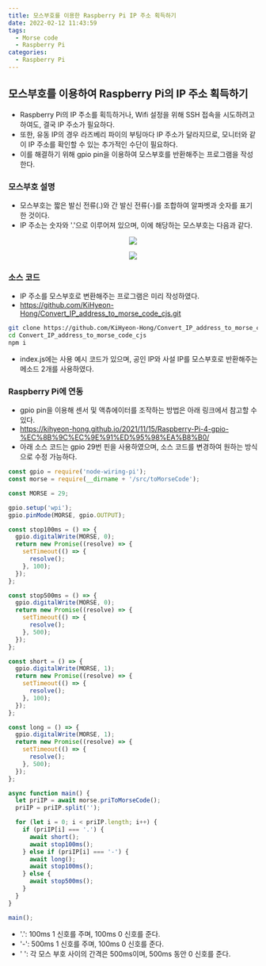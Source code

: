 ```yaml
---
title: 모스부호를 이용한 Raspberry Pi IP 주소 획득하기
date: 2022-02-12 11:43:59
tags:
  - Morse code
  - Raspberry Pi
categories:
  - Raspberry Pi
---
```


## 모스부호를 이용하여 Raspberry Pi의 IP 주소 획득하기

- Raspberry Pi의 IP 주소를 획득하거나, Wifi 설정을 위해 SSH 접속을 시도하려고 하여도, 결국 IP 주소가 필요하다.
- 또한, 유동 IP의 경우 라즈베리 파이의 부팅마다 IP 주소가 달라지므로, 모니터와 같이 IP 주소를 확인할 수 있는 추가적인 수단이 필요하다.
- 이를 해결하기 위해 gpio pin을 이용하여 모스부호를 반환해주는 프로그램을 작성한다.

### 모스부호 설명

- 모스부호는 짧은 발신 전류(.)와 간 발신 전류(-)를 조합하여 알파벳과 숫자를 표기한 것이다.
- IP 주소는 숫자와 '.'으로 이루어져 있으며, 이에 해당하는 모스부호는 다음과 같다.

<p align="center"><img src="/images/RaspberryPi/MorseCode/Morsecode1.jpg"></p>
<p align="center"><img src="/images/RaspberryPi/MorseCode/Morsecode2.jpg"></p>

### 소스 코드

- IP 주소를 모스부호로 변환해주는 프로그램은 미리 작성하였다.
- https://github.com/KiHyeon-Hong/Convert_IP_address_to_morse_code_cjs.git

```bash
git clone https://github.com/KiHyeon-Hong/Convert_IP_address_to_morse_code_cjs.git
cd Convert_IP_address_to_morse_code_cjs
npm i
```

- index.js에는 사용 예시 코드가 있으며, 공인 IP와 사설 IP를 모스부호로 반환해주는 메소드 2개를 사용하였다.

### Raspberry Pi에 연동

- gpio pin을 이용해 센서 및 액츄에이터를 조작하는 방법은 아래 링크에서 참고할 수 있다.
- https://kihyeon-hong.github.io/2021/11/15/Raspberry-Pi-4-gpio-%EC%8B%9C%EC%9E%91%ED%95%98%EA%B8%B0/
- 아래 소스 코드는 gpio 29번 핀을 사용하였으며, 소스 코드를 변경하여 원하는 방식으로 수정 가능하다.

```javascript
const gpio = require('node-wiring-pi');
const morse = require(__dirname + '/src/toMorseCode');

const MORSE = 29;

gpio.setup('wpi');
gpio.pinMode(MORSE, gpio.OUTPUT);

const stop100ms = () => {
  gpio.digitalWrite(MORSE, 0);
  return new Promise((resolve) => {
    setTimeout(() => {
      resolve();
    }, 100);
  });
};

const stop500ms = () => {
  gpio.digitalWrite(MORSE, 0);
  return new Promise((resolve) => {
    setTimeout(() => {
      resolve();
    }, 500);
  });
};

const short = () => {
  gpio.digitalWrite(MORSE, 1);
  return new Promise((resolve) => {
    setTimeout(() => {
      resolve();
    }, 100);
  });
};

const long = () => {
  gpio.digitalWrite(MORSE, 1);
  return new Promise((resolve) => {
    setTimeout(() => {
      resolve();
    }, 500);
  });
};

async function main() {
  let priIP = await morse.priToMorseCode();
  priIP = priIP.split('');

  for (let i = 0; i < priIP.length; i++) {
    if (priIP[i] === '.') {
      await short();
      await stop100ms();
    } else if (priIP[i] === '-') {
      await long();
      await stop100ms();
    } else {
      await stop500ms();
    }
  }
}

main();
```

- '.': 100ms 1 신호를 주며, 100ms 0 신호를 준다.
- '-': 500ms 1 신호를 주며, 100ms 0 신호를 준다.
- ' ': 각 모스 부호 사이의 간격은 500ms이며, 500ms 동안 0 신호를 준다.
